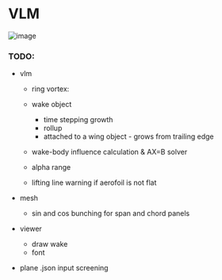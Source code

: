 # VLM

![image](https://user-images.githubusercontent.com/79290428/212986173-a270bc9b-71b1-4d2b-95bf-b3c2ee0171b9.png)

### TODO:

- vlm
	- ring vortex:
	- wake object
		- time stepping growth
		- rollup
		- attached to a wing object - grows from trailing edge
	- wake-body influence calculation & AX=B solver

	- alpha range
	- lifting line warning if aerofoil is not flat

- mesh
	- sin and cos bunching for span and chord panels

- viewer
	- draw wake
	- font

- plane .json input screening
